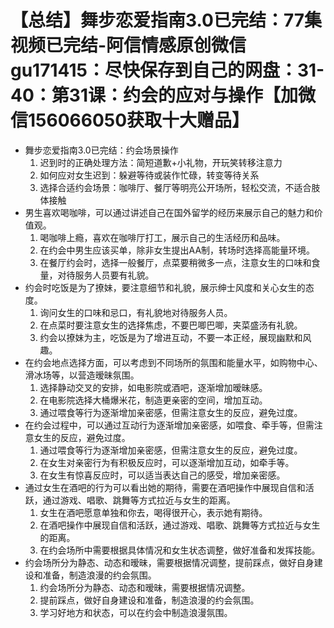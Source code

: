 # 【总结】舞步恋爱指南3.0已完结：77集视频已完结-阿信情感原创微信gu171415：尽快保存到自己的网盘：31-40：第31课：约会的应对与操作【加微信156066050获取十大赠品】

-   舞步恋爱指南3.0已完结：约会场景操作
    1.  迟到时的正确处理方法：简短道歉+小礼物，开玩笑转移注意力
    2.  如何应对女生迟到：躲避等待或装作忙碌，转变等待关系
    3.  选择合适约会场景：咖啡厅、餐厅等明亮公开场所，轻松交流，不适合肢体接触
-   男生喜欢喝咖啡，可以通过讲述自己在国外留学的经历来展示自己的魅力和价值观。
    1.  喝咖啡上瘾，喜欢在咖啡厅打工，展示自己的生活经历和品味。
    2.  在约会中男生应该买单，除非女生提出AA制，转场时选择高能量环境。
    3.  在餐厅约会时，选择一般餐厅，点菜要稍微多一点，注意女生的口味和食量，对待服务人员要有礼貌。
-   约会时吃饭是为了撩妹，要注意细节和礼貌，展示绅士风度和关心女生的态度。
    1.  询问女生的口味和忌口，有礼貌地对待服务人员。
    2.  在点菜时要注意女生的选择焦虑，不要巴唧巴唧，夹菜盛汤有礼貌。
    3.  约会以撩妹为主，吃饭是为了增进互动，不要一本正经，展现幽默和风趣。
-   在约会地点选择方面，可以考虑到不同场所的氛围和能量水平，如购物中心、滑冰场等，以营造暧昧氛围。
    1.  选择静动交叉的安排，如电影院或酒吧，逐渐增加暧昧感。
    2.  在电影院选择大桶爆米花，制造更亲密的空间，增加互动。
    3.  通过喂食等行为逐渐增加亲密感，但需注意女生的反应，避免过度。
-   在约会过程中，可以通过互动行为逐渐增加亲密感，如喂食、牵手等，但需注意女生的反应，避免过度。
    1.  通过喂食等行为逐渐增加亲密感，但需注意女生的反应，避免过度。
    2.  在女生对亲密行为有积极反应时，可以逐渐增加互动，如牵手等。
    3.  在女生有惊喜反应时，可以适当表达自己的感受，增加亲密感。
-   通过女生在酒吧的行为可以看出她的期待，需要在酒吧操作中展现自信和活跃，通过游戏、唱歌、跳舞等方式拉近与女生的距离。
    1.  女生在酒吧愿意单独和你去，喝得很开心，表示她有期待。
    2.  在酒吧操作中展现自信和活跃，通过游戏、唱歌、跳舞等方式拉近与女生的距离。
    3.  在约会场所中需要根据具体情况和女生状态调整，做好准备和发挥技能。
-   约会场所分为静态、动态和暧昧，需要根据情况调整，提前踩点，做好自身建设和准备，制造浪漫的约会氛围。
    1.  约会场所分为静态、动态和暧昧，需要根据情况调整。
    2.  提前踩点，做好自身建设和准备，制造浪漫的约会氛围。
    3.  学习好地方和状态，可以在约会中制造浪漫氛围。